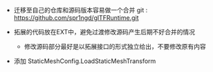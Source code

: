 
- 迁移至自己的仓库和源码版本容易做一个合并
git : https://github.com/spr1ngd/glTFRuntime.git

- 拓展的代码放在EXT中，避免过渡修改源码产生后期不好合并的情况
    - 修改源码部分最好是以拓展接口的形式独立给出，不要修改原有内容
- 添加 StaticMeshConfig.LoadStaticMeshTransform